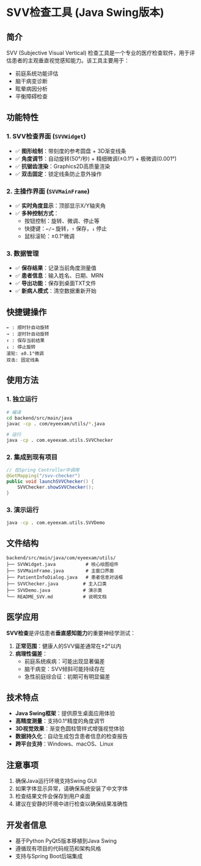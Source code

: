 # SVV检查工具 (Java Swing版本)

## 简介

SVV (Subjective Visual Vertical) 检查工具是一个专业的医疗检查软件，用于评估患者的主观垂直视觉感知能力。该工具主要用于：

- 前庭系统功能评估
- 脑干病变诊断  
- 眩晕病因分析
- 平衡障碍检查

## 功能特性

### 1. SVV检查界面 (`SVVWidget`)
- ✅ **图形绘制**：带刻度的参考圆盘 + 3D渐变线条
- ✅ **角度调节**：自动旋转(50°/秒) + 精细微调(±0.1°) + 极微调(0.001°)
- ✅ **抗锯齿渲染**：Graphics2D高质量渲染
- ✅ **双击固定**：锁定线条防止意外操作

### 2. 主操作界面 (`SVVMainFrame`)
- ✅ **实时角度显示**：顶部显示X/Y轴夹角
- ✅ **多种控制方式**：
  - 按钮控制：旋转、微调、停止等
  - 快捷键：`←/→` 旋转，`↑` 保存，`↓` 停止
  - 鼠标滚轮：±0.1°微调

### 3. 数据管理
- ✅ **保存结果**：记录当前角度测量值
- ✅ **患者信息**：输入姓名、日期、MRN
- ✅ **导出功能**：保存到桌面TXT文件
- ✅ **新病人模式**：清空数据重新开始

## 快捷键操作

```
← : 顺时针自动旋转
→ : 逆时针自动旋转  
↑ : 保存当前结果
↓ : 停止旋转
滚轮: ±0.1°微调
双击: 固定线条
```

## 使用方法

### 1. 独立运行
```bash
# 编译
cd backend/src/main/java
javac -cp . com/eyeexam/utils/*.java

# 运行
java -cp . com.eyeexam.utils.SVVChecker
```

### 2. 集成到现有项目
```java
// 在Spring Controller中调用
@GetMapping("/svv-checker")
public void launchSVVChecker() {
    SVVChecker.showSVVChecker();
}
```

### 3. 演示运行
```bash
java -cp . com.eyeexam.utils.SVVDemo
```

## 文件结构

```
backend/src/main/java/com/eyeexam/utils/
├── SVVWidget.java           # 核心绘图组件
├── SVVMainFrame.java        # 主窗口界面
├── PatientInfoDialog.java   # 患者信息对话框
├── SVVChecker.java         # 主入口类
├── SVVDemo.java            # 演示类
└── README_SVV.md           # 说明文档
```

## 医学应用

**SVV检查**是评估患者**垂直感知能力**的重要神经学测试：

1. **正常范围**：健康人的SVV偏差通常在±2°以内
2. **病理性偏差**：
   - 前庭系统疾病：可能出现显著偏差
   - 脑干病变：SVV倾斜可能持续存在
   - 急性前庭综合征：初期可有明显偏差

## 技术特点

- **Java Swing框架**：提供原生桌面应用体验
- **高精度测量**：支持0.1°精度的角度调节  
- **3D视觉效果**：渐变色圆柱管样式增强视觉体验
- **数据持久化**：自动生成包含患者信息的检查报告
- **跨平台支持**：Windows、macOS、Linux

## 注意事项

1. 确保Java运行环境支持Swing GUI
2. 如果字体显示异常，请确保系统安装了中文字体
3. 检查结果文件会保存到用户桌面
4. 建议在安静的环境中进行检查以确保结果准确性

## 开发者信息

- 基于Python PyQt5版本移植到Java Swing
- 遵循现有项目的代码规范和架构风格
- 支持与Spring Boot后端集成